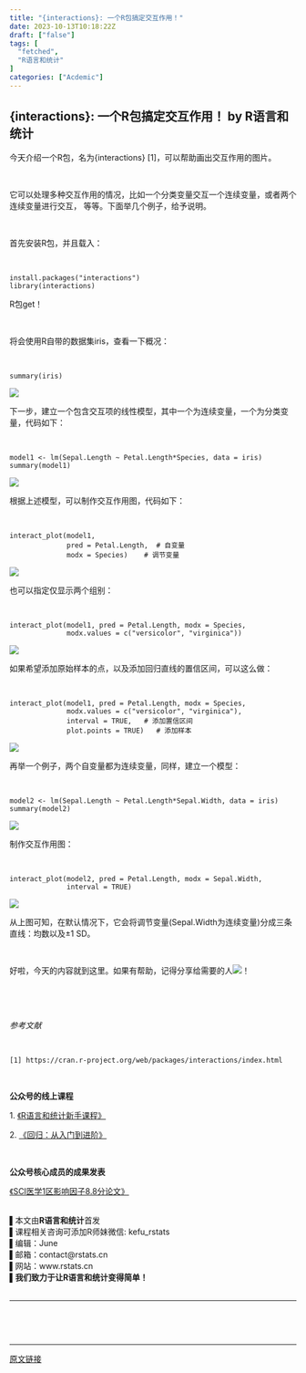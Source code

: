 ```yaml
---
title: "{interactions}: 一个R包搞定交互作用！"
date: 2023-10-13T10:18:22Z
draft: ["false"]
tags: [
  "fetched",
  "R语言和统计"
]
categories: ["Acdemic"]
---
```

{interactions}: 一个R包搞定交互作用！ by R语言和统计
------
<div><p data-mpa-powered-by="yiban.io"><span>今天介绍一个R包，名为<span>{interactions}</span> [1]，可以帮助画出交互作用的图片。</span><br></p><p><span><br></span></p><p><span>它可以处理多种交互作用的情况，比如一个分类变量交互一个连续变量，或者两个连续变量进行交互， 等等。下面举几个例子，给予说明。</span></p><p><span><br></span></p><p><span>首先安装R包，并且载入： <br></span></p><p><br></p><section data-mpa-preserve-tpl-color="t" data-mpa-template="t" mpa-preserve="t" mpa-from-tpl="t"><pre><code><span>install.packages(<span>"interactions"</span>)<br mpa-from-tpl="t"><span>library</span>(interactions)</span></code></pre></section><p><span>R包get！<br></span></p><p><span><br></span></p><p><span>将会使用R自带的数据集iris，查看一下概况： </span></p><p><br></p><section data-mpa-preserve-tpl-color="t" data-mpa-template="t" mpa-preserve="t" mpa-from-tpl="t"><pre><code><span>summary(iris)</span></code></pre></section><p><img data-galleryid="" data-ratio="0.2074074074074074" data-s="300,640" data-src="https://mmbiz.qpic.cn/mmbiz_png/pCu8RzQCByQNk36AXzrhgfsjBqFlZXTnYPsNgjpQP9ibY5PF7Pw8X8tUeOLnEnsLhHhV5Tu4WfhYs7XSfsAFv7A/640?wx_fmt=png" data-type="png" data-w="1080" src="https://mmbiz.qpic.cn/mmbiz_png/pCu8RzQCByQNk36AXzrhgfsjBqFlZXTnYPsNgjpQP9ibY5PF7Pw8X8tUeOLnEnsLhHhV5Tu4WfhYs7XSfsAFv7A/640?wx_fmt=png"></p><p><span>下一步，建立一个包含交互项的线性模型，其中一个为连续变量，一个为分类变量，代码如下： </span></p><p><br></p><section data-mpa-preserve-tpl-color="t" data-mpa-template="t" mpa-preserve="t" mpa-from-tpl="t"><pre><code><span>model1 &lt;- lm(Sepal.Length ~ Petal.Length*Species, data = iris)<br mpa-from-tpl="t">summary(model1)</span></code></pre></section><p><img data-galleryid="" data-ratio="0.6907407407407408" data-s="300,640" data-src="https://mmbiz.qpic.cn/mmbiz_png/pCu8RzQCByQNk36AXzrhgfsjBqFlZXTnBjlIbGrGiadlbib2RMKScufNAh3I9qPK69PaWRRd7CvvyZHiacsAficlrA/640?wx_fmt=png" data-type="png" data-w="1080" src="https://mmbiz.qpic.cn/mmbiz_png/pCu8RzQCByQNk36AXzrhgfsjBqFlZXTnBjlIbGrGiadlbib2RMKScufNAh3I9qPK69PaWRRd7CvvyZHiacsAficlrA/640?wx_fmt=png"><span></span></p><p><span>根据上述模型，可以制作交互作用图，代码如下： <br></span></p><p><br></p><section data-mpa-preserve-tpl-color="t" data-mpa-template="t" mpa-preserve="t" mpa-from-tpl="t"><pre><code><span>interact_plot(model1, <br mpa-from-tpl="t">              pred = Petal.Length,  </span><span># 自变量</span><span><br mpa-from-tpl="t">              modx = Species)    </span><span># 调节变量</span></code></pre></section><p><img data-galleryid="" data-ratio="0.7382297551789078" data-s="300,640" data-src="https://mmbiz.qpic.cn/mmbiz_png/pCu8RzQCByQNk36AXzrhgfsjBqFlZXTnkgicUU5K84LE2ZuEXrVhTDMJlxFAEaGPq5EooE3zamaIrqouS4DhBfQ/640?wx_fmt=png" data-type="png" data-w="1062" src="https://mmbiz.qpic.cn/mmbiz_png/pCu8RzQCByQNk36AXzrhgfsjBqFlZXTnkgicUU5K84LE2ZuEXrVhTDMJlxFAEaGPq5EooE3zamaIrqouS4DhBfQ/640?wx_fmt=png"></p><p><span>也可以指定仅显示两个组别： </span></p><p><span><br mpa-from-tpl="t"></span></p><section data-mpa-preserve-tpl-color="t" data-mpa-template="t" mpa-preserve="t" mpa-from-tpl="t"><pre><code><span>interact_plot(model1, pred = Petal.Length, modx = Species,<br mpa-from-tpl="t">              modx.values = c(<span>"versicolor"</span>, <span>"virginica"</span>))</span></code></pre></section><p><img data-galleryid="" data-ratio="0.7467166979362101" data-s="300,640" data-src="https://mmbiz.qpic.cn/mmbiz_png/pCu8RzQCByQNk36AXzrhgfsjBqFlZXTn3fqoSgexNAicYtmk1yofUWM0EIXvQdIOGXyu6L4MGR6dhdwv7eoRictA/640?wx_fmt=png" data-type="png" data-w="1066" src="https://mmbiz.qpic.cn/mmbiz_png/pCu8RzQCByQNk36AXzrhgfsjBqFlZXTn3fqoSgexNAicYtmk1yofUWM0EIXvQdIOGXyu6L4MGR6dhdwv7eoRictA/640?wx_fmt=png"></p><p><span>如果希望添加原始样本的点，以及添加回归直线的置信区间，可以这么做： </span></p><p><br></p><section data-mpa-preserve-tpl-color="t" data-mpa-template="t" mpa-preserve="t" mpa-from-tpl="t"><pre><code><span>interact_plot(model1, pred = Petal.Length, modx = Species,<br mpa-from-tpl="t">              modx.values = c(<span>"versicolor"</span>, <span>"virginica"</span>),<br mpa-from-tpl="t">              interval = TRUE,   </span><span># 添加置信区间</span><span><br mpa-from-tpl="t">              plot.points = TRUE)   </span><span># 添加样本</span></code></pre></section><p><img data-galleryid="" data-ratio="0.7609108159392789" data-s="300,640" data-src="https://mmbiz.qpic.cn/mmbiz_png/pCu8RzQCByQNk36AXzrhgfsjBqFlZXTnGdHELBWUtJlIgic9WyMhZibhdQfPgraNLS5GxfkSHD3tvdY0no9a9H4Q/640?wx_fmt=png" data-type="png" data-w="1054" src="https://mmbiz.qpic.cn/mmbiz_png/pCu8RzQCByQNk36AXzrhgfsjBqFlZXTnGdHELBWUtJlIgic9WyMhZibhdQfPgraNLS5GxfkSHD3tvdY0no9a9H4Q/640?wx_fmt=png"></p><p><span>再举一个例子，两个自变量都为连续变量，同样，建立一个模型： </span></p><p><span><br mpa-from-tpl="t"></span></p><section data-mpa-preserve-tpl-color="t" data-mpa-template="t" mpa-preserve="t" mpa-from-tpl="t"><pre><code><span>model2 &lt;- lm(Sepal.Length ~ Petal.Length*Sepal.Width, data = iris)<br mpa-from-tpl="t">summary(model2)</span></code></pre></section><p><img data-galleryid="" data-ratio="0.6675925925925926" data-s="300,640" data-src="https://mmbiz.qpic.cn/mmbiz_png/pCu8RzQCByQNk36AXzrhgfsjBqFlZXTn0HkorW1KDTancN6ialYvSr6kKTSJlCcNdLiapmXr9wmFbPyw9ic1Mu9VA/640?wx_fmt=png" data-type="png" data-w="1080" src="https://mmbiz.qpic.cn/mmbiz_png/pCu8RzQCByQNk36AXzrhgfsjBqFlZXTn0HkorW1KDTancN6ialYvSr6kKTSJlCcNdLiapmXr9wmFbPyw9ic1Mu9VA/640?wx_fmt=png"></p><p><span>制作交互作用图： </span></p><p><br></p><section data-mpa-preserve-tpl-color="t" data-mpa-template="t" mpa-preserve="t" mpa-from-tpl="t"><pre><code><span>interact_plot(model2, pred = Petal.Length, modx = Sepal.Width,<br mpa-from-tpl="t">              interval = TRUE)</span></code></pre></section><p><img data-galleryid="" data-ratio="0.7379182156133829" data-s="300,640" data-src="https://mmbiz.qpic.cn/mmbiz_png/pCu8RzQCByQNk36AXzrhgfsjBqFlZXTn3ickjoXcOHpT64KysEMXsiaLov0SPYJCjicV4xvayzyJ36GHM3gQKLwaA/640?wx_fmt=png" data-type="png" data-w="1076" src="https://mmbiz.qpic.cn/mmbiz_png/pCu8RzQCByQNk36AXzrhgfsjBqFlZXTn3ickjoXcOHpT64KysEMXsiaLov0SPYJCjicV4xvayzyJ36GHM3gQKLwaA/640?wx_fmt=png"></p><p><span>从上图可知，在默认情况下，它会将调节变量(Sepal.Width为连续变量)分成三条直线：均数以及±1 SD。<br></span></p><p><br></p><p><span>好啦，今天的内容就到这里。</span><span>如果有帮助，记得分享给需要的人</span><img data-ratio="1" data-src="https://res.wx.qq.com/t/wx_fed/we-emoji/res/v1.3.10/assets/Expression/Expression_67@2x.png" data-w="128" src="https://res.wx.qq.com/t/wx_fed/we-emoji/res/v1.3.10/assets/Expression/Expression_67@2x.png"><span>！</span></p><p><br></p><p><br></p><p><span><em><span>参考文献</span></em></span></p><p><span><em><span><br mpa-from-tpl="t"></span></em></span></p><section data-mpa-preserve-tpl-color="t" data-mpa-template="t" mpa-preserve="t" mpa-from-tpl="t"><pre><code><span>[1] https://cran.r-project.org/web/packages/interactions/index.html</span></code></pre></section><p><br></p><p><span><strong><span>公众号的线上课程</span></strong></span></p><p><span>1. <a target="_blank" href="http://mp.weixin.qq.com/s?__biz=Mzk0MzE5OTAxMg==&amp;mid=2247506555&amp;idx=2&amp;sn=386b4d66c19578e0d318c6bc1ac5e21f&amp;chksm=c3351c30f4429526ca948ba1d78311b1f16f017a5bc17623de1276dc38e89df5bc9bc029f0de&amp;scene=21#wechat_redirect" textvalue="《R语言和统计新手课程》" linktype="text" imgurl="" imgdata="null" data-itemshowtype="0" tab="innerlink" data-linktype="2">《R语言和统计新手课程》</a></span></p><p><span>2. <a target="_blank" href="http://mp.weixin.qq.com/s?__biz=Mzk0MzE5OTAxMg==&amp;mid=2247506977&amp;idx=1&amp;sn=b7f96f32505ac8b88fb68357c8d43d69&amp;chksm=c3351a6af442937cc8777dd9241f23c3ab8e049677738b222d8dabe7aeb1e3074c80ce749dcd&amp;scene=21#wechat_redirect" textvalue="《回归：从入门到进阶》" linktype="text" imgurl="" imgdata="null" data-itemshowtype="0" tab="innerlink" data-linktype="2">《回归：从入门到进阶》</a></span></p><p><span><br></span></p><p><span><strong><span>公众号核心成员的成果发表</span></strong></span></p><p><span><a target="_blank" href="http://mp.weixin.qq.com/s?__biz=Mzk0MzE5OTAxMg==&amp;mid=2247506555&amp;idx=1&amp;sn=0ca95fddcc184506e02c5b7ea70c0567&amp;chksm=c3351c30f4429526acad9c6c20dc0c3b76dc849d57a1755155f234f6eb31a24a904962f7aa5d&amp;scene=21#wechat_redirect" textvalue="《SCI医学1区论文》" linktype="text" imgurl="" imgdata="null" data-itemshowtype="0" tab="innerlink" data-linktype="2">《SCI医学1区影响因子8.8分论文》</a></span></p><section><br></section><section data-mpa-template="t" mpa-from-tpl="t"><section><span>▌本文由</span><span><strong mpa-from-tpl="t"><span>R语言和统计</span></strong></span><span>首发</span></section><section><span>▌课程相关咨询可添加R师妹微信: kefu_rstats</span></section><section><span>▌编辑：June</span></section><section><span>▌邮箱：contact@rstats.cn</span></section><section><span>▌网站：www.rstats.cn</span></section><section><span>▌<strong>我们致力于</strong><strong>让R语言和统计变得简单！</strong><br></span></section><section><br></section><section mpa-from-tpl="t"><section label="Powered by 135editor.com" data-role="outer" mpa-from-tpl="t"><section data-role="paragraph" mpa-from-tpl="t"><section data-mpa-template="t" mpa-from-tpl="t"><section mpa-from-tpl="t"><section label="Powered by 135editor.com" data-role="outer" mpa-from-tpl="t"><section data-role="paragraph" mpa-from-tpl="t"><section mpa-from-tpl="t"><section mpa-from-tpl="t"><section label="Powered by 135editor.com" data-role="outer" mpa-from-tpl="t"><section data-role="paragraph" mpa-from-tpl="t"><hr><section><br></section></section></section></section></section></section></section></section></section></section></section></section></section><p><br></p><p><mp-style-type data-value="3"></mp-style-type></p></div>  
<hr>
<a href="https://mp.weixin.qq.com/s/lFLHIj_1o1iC9MQuQNX7PQ",target="_blank" rel="noopener noreferrer">原文链接</a>
